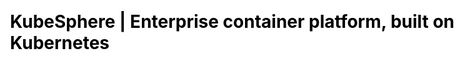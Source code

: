 ---
title: KubeSphere | Enterprise container platform, built on Kubernetes
description: KubeSphere is an open source container platform based on Kubernetes for enterprise app development and deployment, suppors installing anywhere from on-premise datacenter to any cloud to edge.


css: scss/index.scss

section1:
  title: KubeSphere Container Platform
  topic: The Kubernetes Platform, tailored to the hybrid cloud
  content: KubeSphere is a distributed operating system providing cloud native stack with Kubernetes as its kernel, and aims to be plug-and-play architecture for third-party applications seamless integration to boost its ecosystem.
  btnContent1: Install on Kubernetes
  btnContent2: Install on Linux

section2: 
  title: One Platform for full-stack solutions
  content: KubeSphere is also a multi-tenant enterprise-grade container platform with full-stack automated IT operation and streamlined DevOps workflows. It provides developer-friendly wizard web UI, helping enterprises to build out a more robust and feature-rich platform, which includes most common functionalities needed for enterprise Kubernetes strategy.，
  children: 
    - name: Open Source
      icon: /images/home/open-source.svg
      content: A CNCF certified Kubernetes platform, 100% open source, built and improved by the community

    - name: Easy to Run
      icon: /images/home/easy-to-run.svg
      content: Can be deployed on a Kubernetes cluster or Linux machines, supports online and air-gapped installation

    - name: Feature-rich
      icon: /images/home/feature-rich.svg
      content: Delivers DevOps, service mesh, observability, application management, multi-tenancy, storage and networking management in an unified platform

    - name: Modular & Pluggable
      icon: /images/home/modular-pluggable.svg
      content: These functionalities are loosely coupled with the platform since they are pluggable and optional. Other tools are easy to integrate and play



section3:
  title: Benefits to different teams
  content: Multi-tenancy makes different teams to securely deploy and maintain containerized applications from the cloud to the edge.  It allows developers to deploy code via several clicks on intuitive console, brings centralized observability and powerful DevOps strategy for Ops team, helps Infra team to install and maintain Kubernetes cluster with flexible network and solution solutions, avoid locking team in to a single vendor eco-system.
  children:
    - name: Infra Team
      content: Automated installation, scaling, and upgrades from cloud to data center
      icon: /images/home/7.svg
      children:
        - content: Improve your environment utilization and reduce internal infrastructure costs
        - content: Support multi-cluster and multi-cloud Kubernetes management, avoiding vendor lock-in
        - content: Provides security enhancements, supports multiple storage and network solutions
        - content: Fully trusted, delivers a certified Kubernetes platform and distribution

    - name: Developers
      content: Focus on your bussiness, others are run in automated tools
      icon: /images/home/74.png
      children:
        - content: Smooth user experience, reduce the learning curve of the cloud native stack
        - content: Provide toolkits and deployment automation tailored to any application environment
        - content: Out-of-box logging, monitoring and multi-tenancy, improving development efficiency
        - content: Support application lifecycle management, accelerating time to market

    - name: Ops Team
      content: Building one-stop enterprise-grade DevOps framework
      icon: /images/home/71.svg
      children:
        - content: Centralized log collection, monitoring and alerting from infrastructure to applications.
        - content: Streamlined continuous deploy, test, release, upgrade and scale
        - content: Better track, route and optimize communications within Kubernetes for cloud native apps
        - content: Easy-to-use web terminal and graphical panel, satisfying the habits of different users 

section4:
  title: Key Features
  content: If you want to use an open source project, but act like a commercial product, KubeSphere is your choice. <br>The Roadmap listed the planning features, you can raise a proposal to submit your ideas with us.
  children:
    - name: Provisioning Kubernetes 
      icon: /images/home/provisioning-kubernetes.svg
      content: Deploy Kubernetes on any infrastructure out of box, including online and air-gapped installation, support add GPU node 

    - name: K8s Resource Management
      icon: /images/home/k-8-s-resource-management.svg
      content: Provide web console for creating and managing Kubernetes resources, with powerful observability

    - name: Multi-tenant Management 
      icon: /images/home/multi-tenant-management.svg
      content: Provide unified authentication with fine-grained roles and three-tier authorization system, supports AD/LDAP authentication
  
  features:
    - name: Application Store 
      icon: /images/home/store.svg
      content: Provide application store for Helm-based applications, and offers application lifecycle management
      color: grape

    - name: Service Mesh (Istio-based)
      icon: /images/home/service.svg
      content: Provide fine-grained traffic management, observability and tracing, and offers visualization for traffic topology 
      color: red

    - name: Rich Observability
      icon: /images/home/rich.svg
      content: Multi-dimensional monitoring metrics, multi-tenant log query and collection, support alerting and notification
      color: green

    - name: DevOps System
      icon: /images/home/dev-ops.svg
      content: Out-of-box CI/CD based on Jenkins, and offers automated workflow tools including S2I & B2I
      color: orange

    - name: Multiple Storage Solutions
      icon: /images/home/multiple.svg
      content: Support GlusterFS, CephRBD, NFS, LocalPV solutions, provide CSI plugins to consume storage from multiple cloud providers
      color: grape

    - name: Multiple Network Solutions 
      icon: /images/home/network.svg
      content: Support Calico and Flannel, provides load balancer plug-in Porter for Kubernetes installed on physical machines
      color: green

    - name: Multi-cluster management 
      icon: /images/home/management.svg
      content: Distribute applications across multiple clusters and cloud providers, and provides the disaster recovery and cross-cluster discovery.
      color: orange

section5:
  title: KubeSphere with its cloud native architecture
  frontEnd:
    title: Front end
    project: KubeSphere Console
    children:
      - icon: /images/home/mobx.jpg
      - icon: /images/home/koa.jpg
      - icon: /images/home/react.png

  backEnd:
    title: Back end （REST API）
    project: KubeSphere System
    group:
      - name: API Server
      - name: API Gateway
      - name: Controller Manager
      - name: Account Service
    

section6:
  title: Who uses KubeSphere
  content: The Case Studies listed more detailed user cases and their cloud native transformation stories. </br>Various enterprises and organizations use KubeSphere Container Platform for research, production and commercial products.
  children:
    - icon: /images/home/section6-1.jpg
    - icon: /images/home/section6-2.jpg
    - icon: /images/home/section6-3.jpg
    - icon: /images/home/section6-4.jpg
    - icon: /images/home/section6-5.jpg
    - icon: /images/home/section6-6.jpg
    - icon: /images/home/section6-7.jpg
    - icon: /images/home/section6-8.jpg
    - icon: /images/home/section6-9.jpg
    - icon: /images/home/section6-10.jpg
  btnContent: Case Studies
  btnLink:
  link:
  linkContent: Want your logo up there? Just submit a pull request →
  image: /images/home/certification.jpg
---